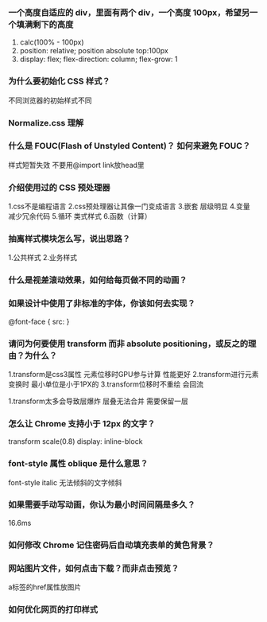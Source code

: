 ### 一个高度自适应的 div，里面有两个 div，一个高度 100px，希望另一个填满剩下的高度
1. calc(100% - 100px)
2. position: relative; position absolute top:100px
3. display: flex; flex-direction: column;  flex-grow: 1


### 为什么要初始化 CSS 样式？
不同浏览器的初始样式不同 

### Normalize.css 理解


### 什么是 FOUC(Flash of Unstyled Content)？ 如何来避免 FOUC？
样式短暂失效
不要用@import
link放head里

### 介绍使用过的 CSS 预处理器
1.css不是编程语言
2.css预处理器让其像一门变成语言
3.嵌套 层级明显
4.变量 减少冗余代码
5.循环 类式样式
6.函数（计算）

### 抽离样式模块怎么写，说出思路？
1.公共样式
2.业务样式


### 什么是视差滚动效果，如何给每页做不同的动画？


### 如果设计中使用了非标准的字体，你该如何去实现？
@font-face {
  src: 
}

### 请问为何要使用 transform 而非 absolute positioning，或反之的理由？为什么？
1.transform是css3属性 元素位移时GPU参与计算 性能更好
2.transform进行元素变换时 最小单位是小于1PX的
3.transform位移时不重绘 会回流

1.transform太多会导致层爆炸 层叠无法合并 需要保留一层


### 怎么让 Chrome 支持小于 12px 的文字？
transform scale(0.8)
display: inline-block

### font-style 属性 oblique 是什么意思？
font-style italic 无法倾斜的文字倾斜

### 如果需要手动写动画，你认为最小时间间隔是多久？
16.6ms

### 如何修改 Chrome 记住密码后自动填充表单的黄色背景？


### 网站图片文件，如何点击下载？而非点击预览？
a标签的href属性放图片

### 如何优化网页的打印样式
